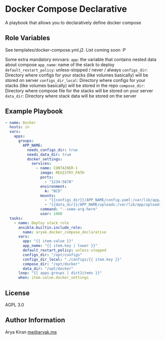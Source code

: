 Docker Compose Declarative
=========

A playbook that allows you to declaratively define docker compose

Role Variables
--------------

See templates/docker-compose.yml.j2. List coming soon :P

Some extra mandatory envvars:
`app`: the variable that contains nested data about compose
`app_name`: name of the stack to deploy
`default_restart_policy`: unless-stopped / never / always
`configs_dir`: Directory where configs for your stacks (like volumes basically) will be stored on server
`configs_dir_local`: Directory where configs for your stacks (like volumes basically) will be stored in the repo
`compose_dir`: Directory where compose file for the stacks will be stored on your server
`data_dir`: Directory where stack data will be stored on the server

Example Playbook
----------------

```yaml
- name: Docker
  hosts: in
  vars:
	apps:
	  groups:
	    APP_NAME:
		  needs_configs_dir: true
		  needs_data_dir: true
	      docker_settings:
	        services:
	          - name: CONTAINER-1
	            image: REGISTRY_PATH
	            ports:
	              - "1234:5678"
	            environment:
	              A: "BCD"
				mounts:
				  - "{{configs_dir}}/APP_NAME/config.yaml:/var/lib/app/config.yaml"
				  - "{{data_dir}}/APP_NAME/uploads:/var/lib/app/uploads"
				command: "--some-arg-here"
				user: 1000
  tasks:
    - name: Deploy stack role
      ansible.builtin.include_role:
        name: aryak.docker_compose_declarative
      vars:
        app: "{{ item.value }}"
        app_name: "{{ item.key | lower }}"
        default_restart_policy: unless-stopped
        configs_dir: "/opt/configs"
        configs_dir_local: "./configs/{{ item.key }}"
        compose_dir: "/opt/docker"
        data_dir: "/opt/docker"
      loop: "{{ apps.groups | dict2items }}"
      when: item.value.docker_settings
```

License
-------

AGPL 3.0

Author Information
------------------

Arya Kiran <me@aryak.me>
